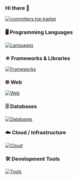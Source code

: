 ### Hi there 👋

[![committers.top badge](https://user-badge.committers.top/el_salvador_private/ulisestob.svg)](https://user-badge.committers.top/el_salvador_private/ulisestob)

### 🖥️ Programming Languages
[![Languages](https://skillicons.dev/icons?i=ts,js,py&perline=4)](https://skillicons.dev)

### ⚛️ Frameworks & Libraries
[![Frameworks](https://skillicons.dev/icons?i=nestjs,react,nextjs,express,tailwind,nodejs,redux,graphql,reactivex,bootstrap,materialui,astro,flask&perline=6)](https://skillicons.dev)

### 🌐 Web
[![Web](https://skillicons.dev/icons?i=html,css,javascript,sass&perline=6)](https://skillicons.dev)

### 🗄️ Databases
[![Databases](https://skillicons.dev/icons?i=mongodb,mysql,postgres,redis&perline=4)](https://skillicons.dev)

### ☁️ Cloud / Infrastructure
[![Cloud](https://skillicons.dev/icons?i=aws,gcp,cloudflare,firebase,docker,rabbitmq,vercel&perline=6)](https://skillicons.dev)

### 🛠️ Development Tools
[![Tools](https://skillicons.dev/icons?i=npm,pnpm,yarn,vscode,postman,notion,cypress,sentry,github,bitbucket,figma,apple,linux,arduino&perline=6)](https://skillicons.dev)



<!--
![](https://img.shields.io/badge/OS-macOS-informational?style=flat&logo=apple&logoColor=white&color=F60200)
![](https://img.shields.io/badge/OS-Linux-informational?style=flat&logo=Linux&logoColor=white&color=F60200)

![](https://img.shields.io/badge/Code-JavaScript-informational?style=flat&logo=JavaScript&logoColor=white&color=F60200)
![](https://img.shields.io/badge/Code-TypeScript-informational?style=flat&logo=TypeScript&logoColor=white&color=F60200)
![](https://img.shields.io/badge/Code-Python-informational?style=flat&logo=python&logoColor=white&color=F60200)
![](https://img.shields.io/badge/Code-HTML-informational?style=flat&logo=HTML5&logoColor=white&color=F60200)
![](https://img.shields.io/badge/Code-CSS-informational?style=flat&logo=CSS3&logoColor=white&color=F60200)

![](https://img.shields.io/badge/Code-Express-informational?style=flat&logo=Express&logoColor=white&color=F60200)
![](https://img.shields.io/badge/Code-Nest.js-informational?style=flat&logo=NestJS&logoColor=white&color=F60200)
![](https://img.shields.io/badge/Code-React.js-informational?style=flat&logo=React&logoColor=white&color=F60200)
![](https://img.shields.io/badge/Code-JWT-informational?style=flat&logo=JSONWebTokens&logoColor=white&color=F60200)
![](https://img.shields.io/badge/Code-Jest-informational?style=flat&logo=Jest&logoColor=white&color=F60200)
![](https://img.shields.io/badge/Code-Socket.io-informational?style=flat&logo=Socket.io&logoColor=white&color=F60200)

![](https://img.shields.io/badge/DB-MongoDB-informational?style=flat&logo=MongoDB&logoColor=white&color=F60200)
![](https://img.shields.io/badge/DB-MySQL-informational?style=flat&logo=MySQL&logoColor=white&color=F60200)

![](https://img.shields.io/badge/Cloud-Firebase-informational?style=flat&logo=firebase&logoColor=white&color=F60200)
![](https://img.shields.io/badge/Cloud-Google%20Cloud-informational?style=flat&logo=GoogleCloud&logoColor=white&color=F60200)
![](https://img.shields.io/badge/Cloud-Amazon%20AWS-informational?style=flat&logo=Amazon%20AWS&logoColor=white&color=F60200)
![](https://img.shields.io/badge/Cloud-DigitalOcean-informational?style=flat&logo=DigitalOcean&logoColor=white&color=F60200)

![](https://img.shields.io/badge/Tools-Docker-informational?style=flat&logo=docker&logoColor=white&color=F60200)
![](https://img.shields.io/badge/Tools-Git-informational?style=flat&logo=GitHub&logoColor=white&color=F60200)
![](https://img.shields.io/badge/Tools-RabbitMQ-informational?style=flat&logo=RabbitMQ&logoColor=white&color=F60200)
![](https://img.shields.io/badge/Tools-Postman-informational?style=flat&logo=Postman&logoColor=white&color=F60200)
-->


<!-- ![GitHub stats](https://github-readme-stats.vercel.app/api?username=ulisestob&show_icons=true&theme=tokyonight) -->

<!-- ![Top Langs](https://github-readme-stats.vercel.app/api/top-langs/?username=ulisestob&layout=compact) -->
